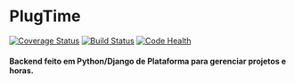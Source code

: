 # PlugTime
[![Coverage Status](https://coveralls.io/repos/github/franklindias/plugtime-back/badge.svg?branch=develop)](https://coveralls.io/github/franklindias/plugtime-back?branch=develop)
[![Build Status](https://travis-ci.org/franklindias/plugtime-back.svg?branch=develop)](https://travis-ci.org/franklindias/plugtime-back)
[![Code Health](https://landscape.io/github/franklindias/plugtime-back/develop/landscape.svg?style=flat)](https://landscape.io/github/franklindias/plugtime-back/develop)

#### Backend feito em Python/Django de Plataforma para gerenciar projetos e horas.
